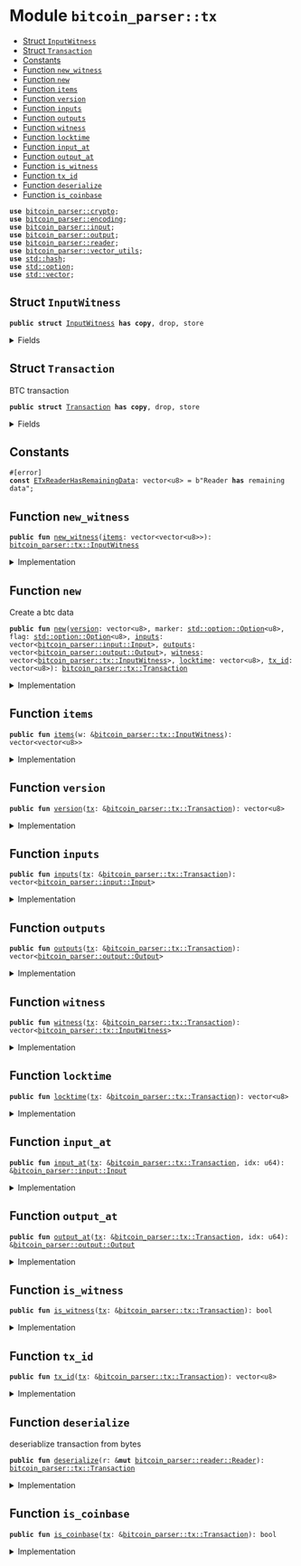 <a name="bitcoin_parser_tx"></a>

# Module `bitcoin_parser::tx`

- [Struct `InputWitness`](#bitcoin_parser_tx_InputWitness)
- [Struct `Transaction`](#bitcoin_parser_tx_Transaction)
- [Constants](#@Constants_0)
- [Function `new_witness`](#bitcoin_parser_tx_new_witness)
- [Function `new`](#bitcoin_parser_tx_new)
- [Function `items`](#bitcoin_parser_tx_items)
- [Function `version`](#bitcoin_parser_tx_version)
- [Function `inputs`](#bitcoin_parser_tx_inputs)
- [Function `outputs`](#bitcoin_parser_tx_outputs)
- [Function `witness`](#bitcoin_parser_tx_witness)
- [Function `locktime`](#bitcoin_parser_tx_locktime)
- [Function `input_at`](#bitcoin_parser_tx_input_at)
- [Function `output_at`](#bitcoin_parser_tx_output_at)
- [Function `is_witness`](#bitcoin_parser_tx_is_witness)
- [Function `tx_id`](#bitcoin_parser_tx_tx_id)
- [Function `deserialize`](#bitcoin_parser_tx_deserialize)
- [Function `is_coinbase`](#bitcoin_parser_tx_is_coinbase)

<pre><code><b>use</b> <a href="../bitcoin_parser/crypto.md#bitcoin_parser_crypto">bitcoin_parser::crypto</a>;
<b>use</b> <a href="../bitcoin_parser/encoding.md#bitcoin_parser_encoding">bitcoin_parser::encoding</a>;
<b>use</b> <a href="../bitcoin_parser/input.md#bitcoin_parser_input">bitcoin_parser::input</a>;
<b>use</b> <a href="../bitcoin_parser/output.md#bitcoin_parser_output">bitcoin_parser::output</a>;
<b>use</b> <a href="../bitcoin_parser/reader.md#bitcoin_parser_reader">bitcoin_parser::reader</a>;
<b>use</b> <a href="../bitcoin_parser/vector_utils.md#bitcoin_parser_vector_utils">bitcoin_parser::vector_utils</a>;
<b>use</b> <a href="../dependencies/std/hash.md#std_hash">std::hash</a>;
<b>use</b> <a href="../dependencies/std/option.md#std_option">std::option</a>;
<b>use</b> <a href="../dependencies/std/vector.md#std_vector">std::vector</a>;
</code></pre>

<a name="bitcoin_parser_tx_InputWitness"></a>

## Struct `InputWitness`

<pre><code><b>public</b> <b>struct</b> <a href="../bitcoin_parser/tx.md#bitcoin_parser_tx_InputWitness">InputWitness</a> <b>has</b> <b>copy</b>, drop, store
</code></pre>

<details>
<summary>Fields</summary>

<dl>
<dt>
<code><a href="../bitcoin_parser/tx.md#bitcoin_parser_tx_items">items</a>: vector&lt;vector&lt;u8&gt;&gt;</code>
</dt>
<dd>
</dd>
</dl>

</details>

<a name="bitcoin_parser_tx_Transaction"></a>

## Struct `Transaction`

BTC transaction

<pre><code><b>public</b> <b>struct</b> <a href="../bitcoin_parser/tx.md#bitcoin_parser_tx_Transaction">Transaction</a> <b>has</b> <b>copy</b>, drop, store
</code></pre>

<details>
<summary>Fields</summary>

<dl>
<dt>
<code><a href="../bitcoin_parser/tx.md#bitcoin_parser_tx_version">version</a>: vector&lt;u8&gt;</code>
</dt>
<dd>
</dd>
<dt>
<code><a href="../bitcoin_parser/tx.md#bitcoin_parser_tx_inputs">inputs</a>: vector&lt;<a href="../bitcoin_parser/input.md#bitcoin_parser_input_Input">bitcoin_parser::input::Input</a>&gt;</code>
</dt>
<dd>
</dd>
<dt>
<code>marker: <a href="../dependencies/std/option.md#std_option_Option">std::option::Option</a>&lt;u8&gt;</code>
</dt>
<dd>
</dd>
<dt>
<code>flag: <a href="../dependencies/std/option.md#std_option_Option">std::option::Option</a>&lt;u8&gt;</code>
</dt>
<dd>
</dd>
<dt>
<code><a href="../bitcoin_parser/tx.md#bitcoin_parser_tx_outputs">outputs</a>: vector&lt;<a href="../bitcoin_parser/output.md#bitcoin_parser_output_Output">bitcoin_parser::output::Output</a>&gt;</code>
</dt>
<dd>
</dd>
<dt>
<code><a href="../bitcoin_parser/tx.md#bitcoin_parser_tx_witness">witness</a>: vector&lt;<a href="../bitcoin_parser/tx.md#bitcoin_parser_tx_InputWitness">bitcoin_parser::tx::InputWitness</a>&gt;</code>
</dt>
<dd>
</dd>
<dt>
<code><a href="../bitcoin_parser/tx.md#bitcoin_parser_tx_locktime">locktime</a>: vector&lt;u8&gt;</code>
</dt>
<dd>
</dd>
<dt>
<code><a href="../bitcoin_parser/tx.md#bitcoin_parser_tx_tx_id">tx_id</a>: vector&lt;u8&gt;</code>
</dt>
<dd>
</dd>
</dl>

</details>

<a name="@Constants_0"></a>

## Constants

<a name="bitcoin_parser_tx_ETxReaderHasRemainingData"></a>

<pre><code>#[error]
<b>const</b> <a href="../bitcoin_parser/tx.md#bitcoin_parser_tx_ETxReaderHasRemainingData">ETxReaderHasRemainingData</a>: vector&lt;u8&gt; = b"Reader <b>has</b> remaining data";
</code></pre>

<a name="bitcoin_parser_tx_new_witness"></a>

## Function `new_witness`

<pre><code><b>public</b> <b>fun</b> <a href="../bitcoin_parser/tx.md#bitcoin_parser_tx_new_witness">new_witness</a>(<a href="../bitcoin_parser/tx.md#bitcoin_parser_tx_items">items</a>: vector&lt;vector&lt;u8&gt;&gt;): <a href="../bitcoin_parser/tx.md#bitcoin_parser_tx_InputWitness">bitcoin_parser::tx::InputWitness</a>
</code></pre>

<details>
<summary>Implementation</summary>

<pre><code><b>public</b> <b>fun</b> <a href="../bitcoin_parser/tx.md#bitcoin_parser_tx_new_witness">new_witness</a>(<a href="../bitcoin_parser/tx.md#bitcoin_parser_tx_items">items</a>: vector&lt;vector&lt;u8&gt;&gt;): <a href="../bitcoin_parser/tx.md#bitcoin_parser_tx_InputWitness">InputWitness</a> {
    <a href="../bitcoin_parser/tx.md#bitcoin_parser_tx_InputWitness">InputWitness</a> {
        <a href="../bitcoin_parser/tx.md#bitcoin_parser_tx_items">items</a>,
    }
}
</code></pre>

</details>

<a name="bitcoin_parser_tx_new"></a>

## Function `new`

Create a btc data

<pre><code><b>public</b> <b>fun</b> <a href="../bitcoin_parser/tx.md#bitcoin_parser_tx_new">new</a>(<a href="../bitcoin_parser/tx.md#bitcoin_parser_tx_version">version</a>: vector&lt;u8&gt;, marker: <a href="../dependencies/std/option.md#std_option_Option">std::option::Option</a>&lt;u8&gt;, flag: <a href="../dependencies/std/option.md#std_option_Option">std::option::Option</a>&lt;u8&gt;, <a href="../bitcoin_parser/tx.md#bitcoin_parser_tx_inputs">inputs</a>: vector&lt;<a href="../bitcoin_parser/input.md#bitcoin_parser_input_Input">bitcoin_parser::input::Input</a>&gt;, <a href="../bitcoin_parser/tx.md#bitcoin_parser_tx_outputs">outputs</a>: vector&lt;<a href="../bitcoin_parser/output.md#bitcoin_parser_output_Output">bitcoin_parser::output::Output</a>&gt;, <a href="../bitcoin_parser/tx.md#bitcoin_parser_tx_witness">witness</a>: vector&lt;<a href="../bitcoin_parser/tx.md#bitcoin_parser_tx_InputWitness">bitcoin_parser::tx::InputWitness</a>&gt;, <a href="../bitcoin_parser/tx.md#bitcoin_parser_tx_locktime">locktime</a>: vector&lt;u8&gt;, <a href="../bitcoin_parser/tx.md#bitcoin_parser_tx_tx_id">tx_id</a>: vector&lt;u8&gt;): <a href="../bitcoin_parser/tx.md#bitcoin_parser_tx_Transaction">bitcoin_parser::tx::Transaction</a>
</code></pre>

<details>
<summary>Implementation</summary>

<pre><code><b>public</b> <b>fun</b> <a href="../bitcoin_parser/tx.md#bitcoin_parser_tx_new">new</a>(
    <a href="../bitcoin_parser/tx.md#bitcoin_parser_tx_version">version</a>: vector&lt;u8&gt;,
    marker: Option&lt;u8&gt;,
    flag: Option&lt;u8&gt;,
    <a href="../bitcoin_parser/tx.md#bitcoin_parser_tx_inputs">inputs</a>: vector&lt;Input&gt;,
    <a href="../bitcoin_parser/tx.md#bitcoin_parser_tx_outputs">outputs</a>: vector&lt;Output&gt;,
    <a href="../bitcoin_parser/tx.md#bitcoin_parser_tx_witness">witness</a>: vector&lt;<a href="../bitcoin_parser/tx.md#bitcoin_parser_tx_InputWitness">InputWitness</a>&gt;,
    <a href="../bitcoin_parser/tx.md#bitcoin_parser_tx_locktime">locktime</a>: vector&lt;u8&gt;,
    <a href="../bitcoin_parser/tx.md#bitcoin_parser_tx_tx_id">tx_id</a>: vector&lt;u8&gt;,
): <a href="../bitcoin_parser/tx.md#bitcoin_parser_tx_Transaction">Transaction</a> {
    <a href="../bitcoin_parser/tx.md#bitcoin_parser_tx_Transaction">Transaction</a> {
        <a href="../bitcoin_parser/tx.md#bitcoin_parser_tx_version">version</a>,
        marker,
        flag,
        <a href="../bitcoin_parser/tx.md#bitcoin_parser_tx_inputs">inputs</a>,
        <a href="../bitcoin_parser/tx.md#bitcoin_parser_tx_outputs">outputs</a>,
        <a href="../bitcoin_parser/tx.md#bitcoin_parser_tx_witness">witness</a>,
        <a href="../bitcoin_parser/tx.md#bitcoin_parser_tx_locktime">locktime</a>,
        <a href="../bitcoin_parser/tx.md#bitcoin_parser_tx_tx_id">tx_id</a>,
    }
}
</code></pre>

</details>

<a name="bitcoin_parser_tx_items"></a>

## Function `items`

<pre><code><b>public</b> <b>fun</b> <a href="../bitcoin_parser/tx.md#bitcoin_parser_tx_items">items</a>(w: &<a href="../bitcoin_parser/tx.md#bitcoin_parser_tx_InputWitness">bitcoin_parser::tx::InputWitness</a>): vector&lt;vector&lt;u8&gt;&gt;
</code></pre>

<details>
<summary>Implementation</summary>

<pre><code><b>public</b> <b>fun</b> <a href="../bitcoin_parser/tx.md#bitcoin_parser_tx_items">items</a>(w: &<a href="../bitcoin_parser/tx.md#bitcoin_parser_tx_InputWitness">InputWitness</a>): vector&lt;vector&lt;u8&gt;&gt; {
    w.<a href="../bitcoin_parser/tx.md#bitcoin_parser_tx_items">items</a>
}
</code></pre>

</details>

<a name="bitcoin_parser_tx_version"></a>

## Function `version`

<pre><code><b>public</b> <b>fun</b> <a href="../bitcoin_parser/tx.md#bitcoin_parser_tx_version">version</a>(<a href="../bitcoin_parser/tx.md#bitcoin_parser_tx">tx</a>: &<a href="../bitcoin_parser/tx.md#bitcoin_parser_tx_Transaction">bitcoin_parser::tx::Transaction</a>): vector&lt;u8&gt;
</code></pre>

<details>
<summary>Implementation</summary>

<pre><code><b>public</b> <b>fun</b> <a href="../bitcoin_parser/tx.md#bitcoin_parser_tx_version">version</a>(<a href="../bitcoin_parser/tx.md#bitcoin_parser_tx">tx</a>: &<a href="../bitcoin_parser/tx.md#bitcoin_parser_tx_Transaction">Transaction</a>): vector&lt;u8&gt; {
    <a href="../bitcoin_parser/tx.md#bitcoin_parser_tx">tx</a>.<a href="../bitcoin_parser/tx.md#bitcoin_parser_tx_version">version</a>
}
</code></pre>

</details>

<a name="bitcoin_parser_tx_inputs"></a>

## Function `inputs`

<pre><code><b>public</b> <b>fun</b> <a href="../bitcoin_parser/tx.md#bitcoin_parser_tx_inputs">inputs</a>(<a href="../bitcoin_parser/tx.md#bitcoin_parser_tx">tx</a>: &<a href="../bitcoin_parser/tx.md#bitcoin_parser_tx_Transaction">bitcoin_parser::tx::Transaction</a>): vector&lt;<a href="../bitcoin_parser/input.md#bitcoin_parser_input_Input">bitcoin_parser::input::Input</a>&gt;
</code></pre>

<details>
<summary>Implementation</summary>

<pre><code><b>public</b> <b>fun</b> <a href="../bitcoin_parser/tx.md#bitcoin_parser_tx_inputs">inputs</a>(<a href="../bitcoin_parser/tx.md#bitcoin_parser_tx">tx</a>: &<a href="../bitcoin_parser/tx.md#bitcoin_parser_tx_Transaction">Transaction</a>): vector&lt;Input&gt; {
    <a href="../bitcoin_parser/tx.md#bitcoin_parser_tx">tx</a>.<a href="../bitcoin_parser/tx.md#bitcoin_parser_tx_inputs">inputs</a>
}
</code></pre>

</details>

<a name="bitcoin_parser_tx_outputs"></a>

## Function `outputs`

<pre><code><b>public</b> <b>fun</b> <a href="../bitcoin_parser/tx.md#bitcoin_parser_tx_outputs">outputs</a>(<a href="../bitcoin_parser/tx.md#bitcoin_parser_tx">tx</a>: &<a href="../bitcoin_parser/tx.md#bitcoin_parser_tx_Transaction">bitcoin_parser::tx::Transaction</a>): vector&lt;<a href="../bitcoin_parser/output.md#bitcoin_parser_output_Output">bitcoin_parser::output::Output</a>&gt;
</code></pre>

<details>
<summary>Implementation</summary>

<pre><code><b>public</b> <b>fun</b> <a href="../bitcoin_parser/tx.md#bitcoin_parser_tx_outputs">outputs</a>(<a href="../bitcoin_parser/tx.md#bitcoin_parser_tx">tx</a>: &<a href="../bitcoin_parser/tx.md#bitcoin_parser_tx_Transaction">Transaction</a>): vector&lt;Output&gt; {
    <a href="../bitcoin_parser/tx.md#bitcoin_parser_tx">tx</a>.<a href="../bitcoin_parser/tx.md#bitcoin_parser_tx_outputs">outputs</a>
}
</code></pre>

</details>

<a name="bitcoin_parser_tx_witness"></a>

## Function `witness`

<pre><code><b>public</b> <b>fun</b> <a href="../bitcoin_parser/tx.md#bitcoin_parser_tx_witness">witness</a>(<a href="../bitcoin_parser/tx.md#bitcoin_parser_tx">tx</a>: &<a href="../bitcoin_parser/tx.md#bitcoin_parser_tx_Transaction">bitcoin_parser::tx::Transaction</a>): vector&lt;<a href="../bitcoin_parser/tx.md#bitcoin_parser_tx_InputWitness">bitcoin_parser::tx::InputWitness</a>&gt;
</code></pre>

<details>
<summary>Implementation</summary>

<pre><code><b>public</b> <b>fun</b> <a href="../bitcoin_parser/tx.md#bitcoin_parser_tx_witness">witness</a>(<a href="../bitcoin_parser/tx.md#bitcoin_parser_tx">tx</a>: &<a href="../bitcoin_parser/tx.md#bitcoin_parser_tx_Transaction">Transaction</a>): vector&lt;<a href="../bitcoin_parser/tx.md#bitcoin_parser_tx_InputWitness">InputWitness</a>&gt; {
    <a href="../bitcoin_parser/tx.md#bitcoin_parser_tx">tx</a>.<a href="../bitcoin_parser/tx.md#bitcoin_parser_tx_witness">witness</a>
}
</code></pre>

</details>

<a name="bitcoin_parser_tx_locktime"></a>

## Function `locktime`

<pre><code><b>public</b> <b>fun</b> <a href="../bitcoin_parser/tx.md#bitcoin_parser_tx_locktime">locktime</a>(<a href="../bitcoin_parser/tx.md#bitcoin_parser_tx">tx</a>: &<a href="../bitcoin_parser/tx.md#bitcoin_parser_tx_Transaction">bitcoin_parser::tx::Transaction</a>): vector&lt;u8&gt;
</code></pre>

<details>
<summary>Implementation</summary>

<pre><code><b>public</b> <b>fun</b> <a href="../bitcoin_parser/tx.md#bitcoin_parser_tx_locktime">locktime</a>(<a href="../bitcoin_parser/tx.md#bitcoin_parser_tx">tx</a>: &<a href="../bitcoin_parser/tx.md#bitcoin_parser_tx_Transaction">Transaction</a>): vector&lt;u8&gt; {
    <a href="../bitcoin_parser/tx.md#bitcoin_parser_tx">tx</a>.<a href="../bitcoin_parser/tx.md#bitcoin_parser_tx_locktime">locktime</a>
}
</code></pre>

</details>

<a name="bitcoin_parser_tx_input_at"></a>

## Function `input_at`

<pre><code><b>public</b> <b>fun</b> <a href="../bitcoin_parser/tx.md#bitcoin_parser_tx_input_at">input_at</a>(<a href="../bitcoin_parser/tx.md#bitcoin_parser_tx">tx</a>: &<a href="../bitcoin_parser/tx.md#bitcoin_parser_tx_Transaction">bitcoin_parser::tx::Transaction</a>, idx: u64): &<a href="../bitcoin_parser/input.md#bitcoin_parser_input_Input">bitcoin_parser::input::Input</a>
</code></pre>

<details>
<summary>Implementation</summary>

<pre><code><b>public</b> <b>fun</b> <a href="../bitcoin_parser/tx.md#bitcoin_parser_tx_input_at">input_at</a>(<a href="../bitcoin_parser/tx.md#bitcoin_parser_tx">tx</a>: &<a href="../bitcoin_parser/tx.md#bitcoin_parser_tx_Transaction">Transaction</a>, idx: u64): &Input {
    &<a href="../bitcoin_parser/tx.md#bitcoin_parser_tx">tx</a>.<a href="../bitcoin_parser/tx.md#bitcoin_parser_tx_inputs">inputs</a>[idx]
}
</code></pre>

</details>

<a name="bitcoin_parser_tx_output_at"></a>

## Function `output_at`

<pre><code><b>public</b> <b>fun</b> <a href="../bitcoin_parser/tx.md#bitcoin_parser_tx_output_at">output_at</a>(<a href="../bitcoin_parser/tx.md#bitcoin_parser_tx">tx</a>: &<a href="../bitcoin_parser/tx.md#bitcoin_parser_tx_Transaction">bitcoin_parser::tx::Transaction</a>, idx: u64): &<a href="../bitcoin_parser/output.md#bitcoin_parser_output_Output">bitcoin_parser::output::Output</a>
</code></pre>

<details>
<summary>Implementation</summary>

<pre><code><b>public</b> <b>fun</b> <a href="../bitcoin_parser/tx.md#bitcoin_parser_tx_output_at">output_at</a>(<a href="../bitcoin_parser/tx.md#bitcoin_parser_tx">tx</a>: &<a href="../bitcoin_parser/tx.md#bitcoin_parser_tx_Transaction">Transaction</a>, idx: u64): &Output {
    &<a href="../bitcoin_parser/tx.md#bitcoin_parser_tx">tx</a>.<a href="../bitcoin_parser/tx.md#bitcoin_parser_tx_outputs">outputs</a>[idx]
}
</code></pre>

</details>

<a name="bitcoin_parser_tx_is_witness"></a>

## Function `is_witness`

<pre><code><b>public</b> <b>fun</b> <a href="../bitcoin_parser/tx.md#bitcoin_parser_tx_is_witness">is_witness</a>(<a href="../bitcoin_parser/tx.md#bitcoin_parser_tx">tx</a>: &<a href="../bitcoin_parser/tx.md#bitcoin_parser_tx_Transaction">bitcoin_parser::tx::Transaction</a>): bool
</code></pre>

<details>
<summary>Implementation</summary>

<pre><code><b>public</b> <b>fun</b> <a href="../bitcoin_parser/tx.md#bitcoin_parser_tx_is_witness">is_witness</a>(<a href="../bitcoin_parser/tx.md#bitcoin_parser_tx">tx</a>: &<a href="../bitcoin_parser/tx.md#bitcoin_parser_tx_Transaction">Transaction</a>): bool {
    <b>if</b> (<a href="../bitcoin_parser/tx.md#bitcoin_parser_tx">tx</a>.marker.is_none() || <a href="../bitcoin_parser/tx.md#bitcoin_parser_tx">tx</a>.flag.is_none()) {
        <b>return</b> <b>false</b>
    };
    <b>let</b> m = <a href="../bitcoin_parser/tx.md#bitcoin_parser_tx">tx</a>.marker.borrow();
    <b>let</b> f = <a href="../bitcoin_parser/tx.md#bitcoin_parser_tx">tx</a>.flag.borrow();
    m == 0x00 && f == 0x01
}
</code></pre>

</details>

<a name="bitcoin_parser_tx_tx_id"></a>

## Function `tx_id`

<pre><code><b>public</b> <b>fun</b> <a href="../bitcoin_parser/tx.md#bitcoin_parser_tx_tx_id">tx_id</a>(<a href="../bitcoin_parser/tx.md#bitcoin_parser_tx">tx</a>: &<a href="../bitcoin_parser/tx.md#bitcoin_parser_tx_Transaction">bitcoin_parser::tx::Transaction</a>): vector&lt;u8&gt;
</code></pre>

<details>
<summary>Implementation</summary>

<pre><code><b>public</b> <b>fun</b> <a href="../bitcoin_parser/tx.md#bitcoin_parser_tx_tx_id">tx_id</a>(<a href="../bitcoin_parser/tx.md#bitcoin_parser_tx">tx</a>: &<a href="../bitcoin_parser/tx.md#bitcoin_parser_tx_Transaction">Transaction</a>): vector&lt;u8&gt; {
    <a href="../bitcoin_parser/tx.md#bitcoin_parser_tx">tx</a>.<a href="../bitcoin_parser/tx.md#bitcoin_parser_tx_tx_id">tx_id</a>
}
</code></pre>

</details>

<a name="bitcoin_parser_tx_deserialize"></a>

## Function `deserialize`

deseriablize transaction from bytes

<pre><code><b>public</b> <b>fun</b> <a href="../bitcoin_parser/tx.md#bitcoin_parser_tx_deserialize">deserialize</a>(r: &<b>mut</b> <a href="../bitcoin_parser/reader.md#bitcoin_parser_reader_Reader">bitcoin_parser::reader::Reader</a>): <a href="../bitcoin_parser/tx.md#bitcoin_parser_tx_Transaction">bitcoin_parser::tx::Transaction</a>
</code></pre>

<details>
<summary>Implementation</summary>

<pre><code><b>public</b> <b>fun</b> <a href="../bitcoin_parser/tx.md#bitcoin_parser_tx_deserialize">deserialize</a>(r: &<b>mut</b> Reader): <a href="../bitcoin_parser/tx.md#bitcoin_parser_tx_Transaction">Transaction</a> {
    // transaction data without segwit.
    // <b>use</b> <b>for</b> compute the <a href="../bitcoin_parser/tx.md#bitcoin_parser_tx_tx_id">tx_id</a>
    <b>let</b> <b>mut</b> raw_tx = vector[];
    <b>let</b> <a href="../bitcoin_parser/tx.md#bitcoin_parser_tx_version">version</a> = r.read(4);
    raw_tx.append(<a href="../bitcoin_parser/tx.md#bitcoin_parser_tx_version">version</a>);
    <b>let</b> segwit = r.peek(2);
    <b>let</b> <b>mut</b> marker: Option&lt;u8&gt; = option::none();
    <b>let</b> <b>mut</b> flag: Option&lt;u8&gt; = option::none();
    <b>if</b> (segwit[0] == 0x00 && segwit[1] == 0x01) {
        marker = option::some(r.read_byte());
        flag = option::some(r.read_byte());
    };
    <b>let</b> number_inputs = r.read_compact_size();
    raw_tx.append(u64_to_varint_bytes(number_inputs));
    <b>let</b> <b>mut</b> <a href="../bitcoin_parser/tx.md#bitcoin_parser_tx_inputs">inputs</a> = vector[];
    number_inputs.do!(|_| {
        <b>let</b> inp = <a href="../bitcoin_parser/input.md#bitcoin_parser_input_decode">input::decode</a>(r);
        <a href="../bitcoin_parser/tx.md#bitcoin_parser_tx_inputs">inputs</a>.push_back(
            inp,
        );
        raw_tx.append(inp.encode());
    });
    // read <a href="../bitcoin_parser/tx.md#bitcoin_parser_tx_outputs">outputs</a>
    <b>let</b> number_outputs = r.read_compact_size();
    raw_tx.append(u64_to_varint_bytes(number_outputs));
    <b>let</b> <b>mut</b> <a href="../bitcoin_parser/tx.md#bitcoin_parser_tx_outputs">outputs</a> = vector[];
    number_outputs.do!(|_| {
        <b>let</b> out = <a href="../bitcoin_parser/output.md#bitcoin_parser_output_decode">output::decode</a>(r);
        <a href="../bitcoin_parser/tx.md#bitcoin_parser_tx_outputs">outputs</a>.push_back(
            out,
        );
        raw_tx.append(out.encode());
    });
    // extract <a href="../bitcoin_parser/tx.md#bitcoin_parser_tx_witness">witness</a>
    <b>let</b> <b>mut</b> <a href="../bitcoin_parser/tx.md#bitcoin_parser_tx_witness">witness</a> = vector[];
    <b>if</b> (segwit[0] == 0x00 && segwit[1] == 0x01) {
        number_inputs.do!(|_| {
            <b>let</b> stack_item = r.read_compact_size();
            <b>let</b> <b>mut</b> <a href="../bitcoin_parser/tx.md#bitcoin_parser_tx_items">items</a> = vector[];
            stack_item.do!(|_| {
                <b>let</b> size = r.read_compact_size();
                <a href="../bitcoin_parser/tx.md#bitcoin_parser_tx_items">items</a>.push_back(r.read(size));
            });
            <a href="../bitcoin_parser/tx.md#bitcoin_parser_tx_witness">witness</a>.push_back(<a href="../bitcoin_parser/tx.md#bitcoin_parser_tx_InputWitness">InputWitness</a> {
                <a href="../bitcoin_parser/tx.md#bitcoin_parser_tx_items">items</a>,
            });
        })
    };
    <b>let</b> <a href="../bitcoin_parser/tx.md#bitcoin_parser_tx_locktime">locktime</a> = r.read(4);
    raw_tx.append(<a href="../bitcoin_parser/tx.md#bitcoin_parser_tx_locktime">locktime</a>);
    <b>let</b> <a href="../bitcoin_parser/tx.md#bitcoin_parser_tx_tx_id">tx_id</a> = hash256(raw_tx);
    <b>assert</b>!(r.end_stream(), <a href="../bitcoin_parser/tx.md#bitcoin_parser_tx_ETxReaderHasRemainingData">ETxReaderHasRemainingData</a>);
    <a href="../bitcoin_parser/tx.md#bitcoin_parser_tx_new">new</a>(
        <a href="../bitcoin_parser/tx.md#bitcoin_parser_tx_version">version</a>,
        marker,
        flag,
        <a href="../bitcoin_parser/tx.md#bitcoin_parser_tx_inputs">inputs</a>,
        <a href="../bitcoin_parser/tx.md#bitcoin_parser_tx_outputs">outputs</a>,
        <a href="../bitcoin_parser/tx.md#bitcoin_parser_tx_witness">witness</a>,
        <a href="../bitcoin_parser/tx.md#bitcoin_parser_tx_locktime">locktime</a>,
        <a href="../bitcoin_parser/tx.md#bitcoin_parser_tx_tx_id">tx_id</a>,
    )
}
</code></pre>

</details>

<a name="bitcoin_parser_tx_is_coinbase"></a>

## Function `is_coinbase`

<pre><code><b>public</b> <b>fun</b> <a href="../bitcoin_parser/tx.md#bitcoin_parser_tx_is_coinbase">is_coinbase</a>(<a href="../bitcoin_parser/tx.md#bitcoin_parser_tx">tx</a>: &<a href="../bitcoin_parser/tx.md#bitcoin_parser_tx_Transaction">bitcoin_parser::tx::Transaction</a>): bool
</code></pre>

<details>
<summary>Implementation</summary>

<pre><code><b>public</b> <b>fun</b> <a href="../bitcoin_parser/tx.md#bitcoin_parser_tx_is_coinbase">is_coinbase</a>(<a href="../bitcoin_parser/tx.md#bitcoin_parser_tx">tx</a>: &<a href="../bitcoin_parser/tx.md#bitcoin_parser_tx_Transaction">Transaction</a>): bool {
    // TODO: check BIP34 and BIP141
    <a href="../bitcoin_parser/tx.md#bitcoin_parser_tx">tx</a>.<a href="../bitcoin_parser/tx.md#bitcoin_parser_tx_inputs">inputs</a>.length() == 1 && <a href="../bitcoin_parser/tx.md#bitcoin_parser_tx">tx</a>.<a href="../bitcoin_parser/tx.md#bitcoin_parser_tx_inputs">inputs</a>[0].vout() == x"ffffffff" &&
        <a href="../bitcoin_parser/tx.md#bitcoin_parser_tx">tx</a>.<a href="../bitcoin_parser/tx.md#bitcoin_parser_tx_inputs">inputs</a>[0].<a href="../bitcoin_parser/tx.md#bitcoin_parser_tx_tx_id">tx_id</a>() ==  x"0000000000000000000000000000000000000000000000000000000000000000"
}
</code></pre>

</details>
